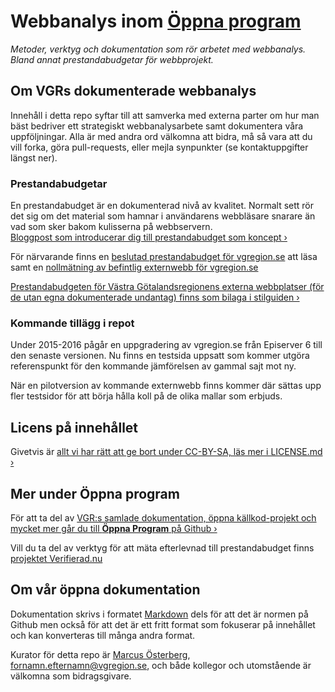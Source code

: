 # Webbanalys inom [Öppna program](http://vastra-gotalandsregionen.github.io/oppna-program/)
*Metoder, verktyg och dokumentation som rör arbetet med webbanalys. Bland annat prestandabudgetar för webbprojekt.*

## Om VGRs dokumenterade webbanalys
Innehåll i detta repo syftar till att samverka med externa parter om hur man bäst bedriver ett strategiskt webbanalysarbete samt dokumentera våra uppföljningar. Alla är med andra ord välkomna att bidra, må så vara att du vill forka, göra pull-requests, eller mejla synpunkter (se kontaktuppgifter längst ner).

### Prestandabudgetar
En prestandabudget är en dokumenterad nivå av kvalitet. Normalt sett rör det sig om det material som hamnar i användarens webbläsare snarare än vad som sker bakom kulisserna på webbservern.  
[Bloggpost som introducerar dig till prestandabudget som koncept ›](https://vgrutv.wordpress.com/2015/12/08/prestandabudget-nytt-satt-att-dokumentera-kvalitetsfaktorer/)

För närvarande finns en [beslutad prestandabudget för vgregion.se](https://github.com/Vastra-Gotalandsregionen/Webbanalys/blob/master/prestandabudgetar/www.vgregion.se.md) att läsa samt en [nollmätning av befintlig externwebb för vgregion.se](https://github.com/Vastra-Gotalandsregionen/Webbanalys/tree/master/m%C3%A4tningar/vgregion.se/2015-10-09%20nollm%C3%A4tning)

[Prestandabudgeten för Västra Götalandsregionens externa webbplatser (för de utan egna dokumenterade undantag) finns som bilaga i stilguiden ›](http://vastra-gotalandsregionen.github.io/vgr-styleguide/guidelines/prestandabudget/)

### Kommande tillägg i repot
Under 2015-2016 pågår en uppgradering av vgregion.se från Episerver 6 till den senaste versionen. Nu finns en testsida uppsatt som kommer utgöra referenspunkt för den kommande jämförelsen av gammal sajt mot ny.

När en pilotversion av kommande externwebb finns kommer där sättas upp fler testsidor för att börja hålla koll på de olika mallar som erbjuds.

## Licens på innehållet
Givetvis är [allt vi har rätt att ge bort under CC-BY-SA, läs mer i LICENSE.md ›](LICENSE.md)

## Mer under Öppna program
För att ta del av [VGR:s samlade dokumentation, öppna källkod-projekt och mycket mer går du till **Öppna Program** på Github ›](http://vastra-gotalandsregionen.github.io/oppna-program/)

Vill du ta del av verktyg för att mäta efterlevnad till prestandabudget finns [projektet Verifierad.nu](https://github.com/Vastra-Gotalandsregionen/verifierad.nu)

## Om vår öppna dokumentation
Dokumentation skrivs i formatet [Markdown](http://en.wikipedia.org/wiki/Markdown) dels för att det är normen på Github men också för att det är ett fritt format som fokuserar på innehållet och kan konverteras till många andra format.

Kurator för detta repo är [Marcus Österberg](https://se.linkedin.com/in/marcusosterberg), fornamn.efternamn@vgregion.se, och både kollegor och utomstående är välkomna som bidragsgivare.